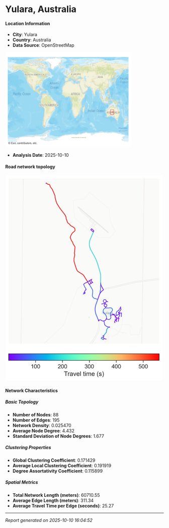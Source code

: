 # Yulara, Australia

#### Location Information

- **City**: Yulara
- **Country**: Australia
- **Data Source**: OpenStreetMap
<img src="Yulara_location.png" alt="Yulara Location Map" width="400" />

- **Analysis Date**: 2025-10-10

#### Road network topology

<img src="Yulara_network_map.png" alt="Yulara Road Network Map" width="500"/>

#### Network Characteristics

##### Basic Topology

- **Number of Nodes**: 88
- **Number of Edges**: 195
- **Network Density**: 0.025470
- **Average Node Degree**: 4.432
- **Standard Deviation of Node Degrees**: 1.677

##### Clustering Properties

- **Global Clustering Coefficient**: 0.171429
- **Average Local Clustering Coefficient**: 0.191919
- **Degree Assortativity Coefficient**: 0.115899

##### Spatial Metrics

- **Total Network Length (meters)**: 60710.55
- **Average Edge Length (meters)**: 311.34
- **Average Travel Time per Edge (seconds)**: 25.27

---
*Report generated on 2025-10-10 16:04:52*
